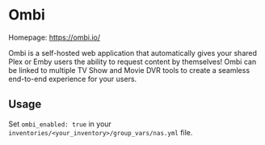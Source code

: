# Ombi

Homepage: <https://ombi.io/>

Ombi is a self-hosted web application that automatically gives your shared Plex or Emby users the ability to request content by themselves! Ombi can be linked to multiple TV Show and Movie DVR tools to create a seamless end-to-end experience for your users.

## Usage

Set `ombi_enabled: true` in your `inventories/<your_inventory>/group_vars/nas.yml` file.
